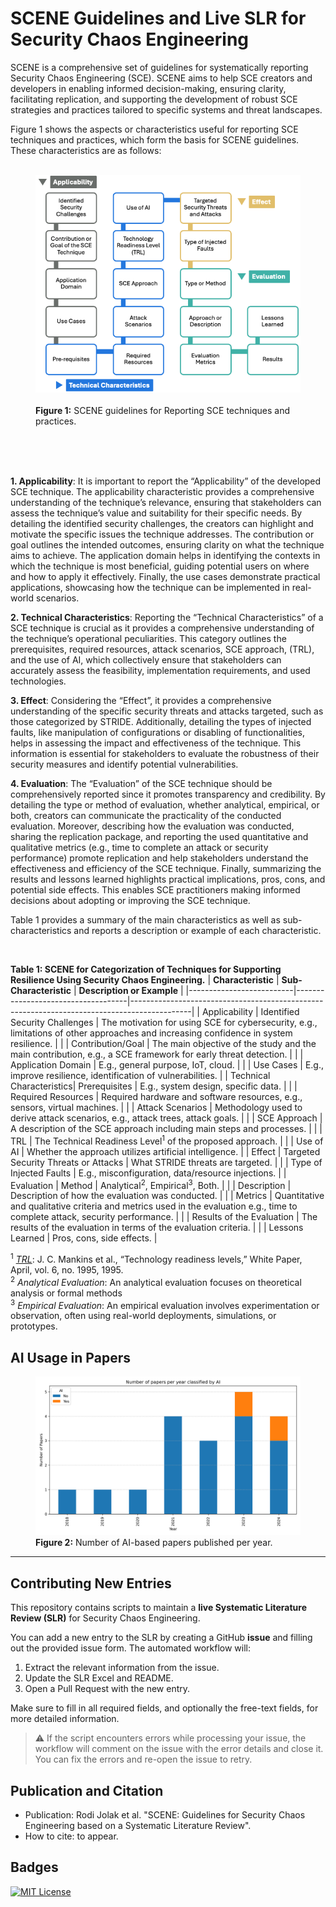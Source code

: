 # SCENE Guidelines and Live SLR for Security Chaos Engineering

SCENE is a comprehensive set of guidelines for systematically reporting Security Chaos Engineering (SCE).
SCENE aims to help SCE creators and developers in enabling informed decision-making, ensuring clarity, facilitating replication, and supporting the development of robust SCE strategies and practices tailored to specific systems and threat landscapes.

Figure 1 shows the aspects or characteristics useful for reporting SCE techniques and practices, which form the basis for SCENE guidelines. These characteristics are as follows:

<figure>
  <img src="SCENE.png" alt="SCENE guidelines" width="600">
  <figcaption><strong>Figure 1:</strong> SCENE guidelines for Reporting SCE techniques and practices.</figcaption>
</figure>

<br>
<br>
<br>

**1. Applicability**: It is important to report the “Applicability” of the developed SCE technique. The applicability characteristic provides a comprehensive understanding of the technique’s relevance, ensuring that stakeholders can assess the technique’s value and suitability for their specific needs. By detailing the identified security challenges, the creators can highlight and motivate the specific issues the technique addresses. The contribution or goal outlines the intended outcomes, ensuring clarity on what the technique aims to achieve. The application domain helps in identifying the contexts in which the technique is most beneficial, guiding potential users on where and how to apply it effectively. Finally, the use cases demonstrate practical applications, showcasing how the technique can be implemented in real-world scenarios.

**2. Technical Characteristics**: Reporting the “Technical Characteristics” of a SCE technique is crucial as it provides a comprehensive understanding of the technique’s operational peculiarities. This category outlines the prerequisites, required resources, attack scenarios, SCE approach, (TRL), and the use of AI, which collectively ensure that stakeholders can accurately assess the feasibility, implementation requirements, and used technologies.

**3. Effect**: Considering the “Effect”, it provides a comprehensive understanding of the specific security threats and attacks targeted, such as those categorized by STRIDE. Additionally, detailing the types of injected faults, like manipulation of configurations or disabling of functionalities, helps in assessing the impact and effectiveness of the technique. This information is essential for stakeholders to evaluate the robustness of their security measures and identify potential vulnerabilities.

**4. Evaluation**: The “Evaluation” of the SCE technique should be comprehensively reported since it promotes transparency and credibility. By detailing the type or method of evaluation, whether analytical, empirical, or both, creators can communicate the practicality of the conducted evaluation. Moreover, describing how the evaluation was conducted, sharing the replication package, and reporting the used quantitative and qualitative metrics (e.g., time to complete an attack or security performance) promote replication and help stakeholders understand the effectiveness and efficiency of the SCE technique. Finally, summarizing the results and lessons learned highlights
practical implications, pros, cons, and potential side effects. This enables SCE practitioners making informed decisions about adopting or improving the SCE technique.

Table 1 provides a summary of the main characteristics as well as sub-characteristics and reports a description or example of each characteristic.

<br>

**Table 1: SCENE for Categorization of Techniques for Supporting Resilience Using Security Chaos Engineering.**
| **Characteristic** | **Sub-Characteristic** | **Description or Example** |
|--------------------------|------------------------------------|---------------------------------------------------------------------------------------------|
| Applicability | Identified Security Challenges | The motivation for using SCE for cybersecurity, e.g., limitations of other approaches and increasing confidence in system resilience. |
| | Contribution/Goal | The main objective of the study and the main contribution, e.g., a SCE framework for early threat detection. |
| | Application Domain | E.g., general purpose, IoT, cloud. |
| | Use Cases | E.g., improve resilience, identification of vulnerabilities. |
| Technical Characteristics| Prerequisites | E.g., system design, specific data. |
| | Required Resources | Required hardware and software resources, e.g., sensors, virtual machines. |
| | Attack Scenarios | Methodology used to derive attack scenarios, e.g., attack trees, attack goals. |
| | SCE Approach | A description of the SCE approach including main steps and processes. |
| | TRL | The Technical Readiness Level<sup>1</sup> of the proposed approach. |
| | Use of AI | Whether the approach utilizes artificial intelligence. |
| Effect | Targeted Security Threats or Attacks | What STRIDE threats are targeted. |
| | Type of Injected Faults | E.g., misconfiguration, data/resource injections. |
| Evaluation | Method | Analytical<sup>2</sup>, Empirical<sup>3</sup>, Both. |
| | Description | Description of how the evaluation was conducted. |
| | Metrics | Quantitative and qualitative criteria and metrics used in the evaluation e.g., time to complete attack, security performance. |
| | Results of the Evaluation | The results of the evaluation in terms of the evaluation criteria. |
| | Lessons Learned | Pros, cons, side effects. |

<sup>1</sup> _[TRL](https://en.wikipedia.org/wiki/Technology_readiness_level)_: J. C. Mankins et al., “Technology readiness levels,” White Paper, April, vol. 6, no. 1995, 1995.
<br>
<sup>2</sup> _Analytical Evaluation_: An analytical evaluation focuses on theoretical analysis or formal methods
<br>
<sup>3</sup> _Empirical Evaluation_: An empirical evaluation involves experimentation or observation, often using real-world deployments, simulations, or prototypes.

## AI Usage in Papers

<figure>
  <img src="papers_with_ai_per_year.png" alt="Number of AI-based papers per year" width="600">
  <figcaption><strong>Figure 2:</strong> Number of AI-based papers published per year.</figcaption>
</figure>

---

## Contributing New Entries

This repository contains scripts to maintain a **live Systematic Literature Review (SLR)** for Security Chaos Engineering.

You can add a new entry to the SLR by creating a GitHub **issue** and filling out the provided issue form. The automated workflow will:

1. Extract the relevant information from the issue.
2. Update the SLR Excel and README.
3. Open a Pull Request with the new entry.

Make sure to fill in all required fields, and optionally the free-text fields, for more detailed information.

> ⚠️ If the script encounters errors while processing your issue, the workflow will comment on the issue with the error details and close it. You can fix the errors and re-open the issue to retry.

## Publication and Citation

- Publication: Rodi Jolak et al. "SCENE: Guidelines for Security Chaos Engineering based on a Systematic Literature Review".
- How to cite: to appear.

## Badges

[![MIT License](https://img.shields.io/badge/License-MIT-green.svg)](https://choosealicense.com/licenses/mit/)
